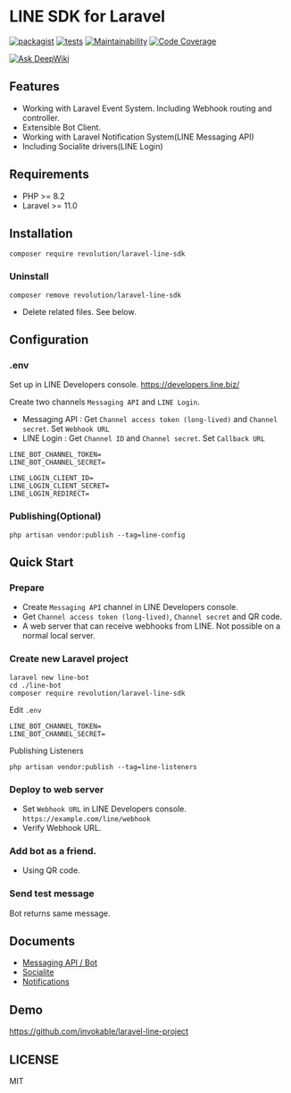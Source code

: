 # LINE SDK for Laravel

[![packagist](https://badgen.net/packagist/v/revolution/laravel-line-sdk)](https://packagist.org/packages/revolution/laravel-line-sdk)
[![tests](https://github.com/invokable/laravel-line-sdk/actions/workflows/tests.yml/badge.svg)](https://github.com/invokable/laravel-line-sdk/actions/workflows/tests.yml)
[![Maintainability](https://qlty.sh/badges/937e8320-9fb3-4cda-bc1b-bd6325325f25/maintainability.svg)](https://qlty.sh/gh/invokable/projects/laravel-line-sdk)
[![Code Coverage](https://qlty.sh/badges/937e8320-9fb3-4cda-bc1b-bd6325325f25/test_coverage.svg)](https://qlty.sh/gh/invokable/projects/laravel-line-sdk)

[![Ask DeepWiki](https://deepwiki.com/badge.svg)](https://deepwiki.com/invokable/laravel-line-sdk)

## Features
- Working with Laravel Event System. Including Webhook routing and controller.
- Extensible Bot Client.
- Working with Laravel Notification System(LINE Messaging API)
- Including Socialite drivers(LINE Login)

## Requirements
- PHP >= 8.2
- Laravel >= 11.0

## Installation

```
composer require revolution/laravel-line-sdk
```

### Uninstall
```shell
composer remove revolution/laravel-line-sdk
```

- Delete related files. See below.

## Configuration

### .env
Set up in LINE Developers console.
https://developers.line.biz/

Create two channels `Messaging API` and `LINE Login`.

- Messaging API : Get `Channel access token (long-lived)` and `Channel secret`. Set `Webhook URL`
- LINE Login : Get `Channel ID` and `Channel secret`. Set `Callback URL`

```
LINE_BOT_CHANNEL_TOKEN=
LINE_BOT_CHANNEL_SECRET=

LINE_LOGIN_CLIENT_ID=
LINE_LOGIN_CLIENT_SECRET=
LINE_LOGIN_REDIRECT=
```

### Publishing(Optional)

```
php artisan vendor:publish --tag=line-config
```

## Quick Start

### Prepare
- Create `Messaging API` channel in LINE Developers console.
- Get `Channel access token (long-lived)`, `Channel secret` and QR code.
- A web server that can receive webhooks from LINE. Not possible on a normal local server.

### Create new Laravel project
```
laravel new line-bot
cd ./line-bot
composer require revolution/laravel-line-sdk
```

Edit `.env`

```
LINE_BOT_CHANNEL_TOKEN=
LINE_BOT_CHANNEL_SECRET=
```

Publishing Listeners
```
php artisan vendor:publish --tag=line-listeners
```

### Deploy to web server
- Set `Webhook URL` in LINE Developers console. `https://example.com/line/webhook`
- Verify Webhook URL.

### Add bot as a friend.
- Using QR code.

### Send test message
Bot returns same message.

## Documents
- [Messaging API / Bot](./docs/bot.md)
- [Socialite](./docs/socialite.md)
- [Notifications](./docs/notification.md)

## Demo
https://github.com/invokable/laravel-line-project

## LICENSE
MIT
